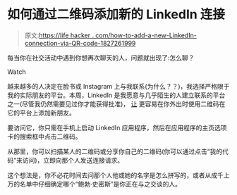 # 如何通过二维码添加新的 LinkedIn 连接

> 原文:[https://life hacker . com/how-to-add-a-new-LinkedIn-connection-via-QR-code-1827261999](https://lifehacker.com/how-to-add-a-new-linkedin-connection-via-qr-code-1827261999)

每当你在社交活动中遇到你想再次聊天的人，问题就出现了:怎么聊？

Watch

越来越多的人决定在脸书或 Instagram 上与我联系(为什么？？)，我选择严格限于我的实际朋友的平台。本周，LinkedIn 是我愿意与几乎陌生的人建立联系的平台之一(尽管我仍然需要见过你才能获得批准)， [让](https://blog.linkedin.com/2018/june/27/turn-your-offline-conversations-into-online-connections-with-linkedin) 更容易在你外出时使用二维码在它的平台上添加新朋友。

要访问它，你只需在手机上启动 LinkedIn 应用程序，然后在应用程序的主页选项卡的搜索框中点击二维码。

从那里，你可以扫描某人的二维码或分享你自己的二维码(你可以通过点击“我的代码”来访问)，立即向那个人发送连接请求。

这个想法是，你不必花时间去问那个人他或她的名字是怎么拼写的，或者从成千上万的名单中仔细确定哪个“鲍勃·史密斯”是你正在与之交谈的人。